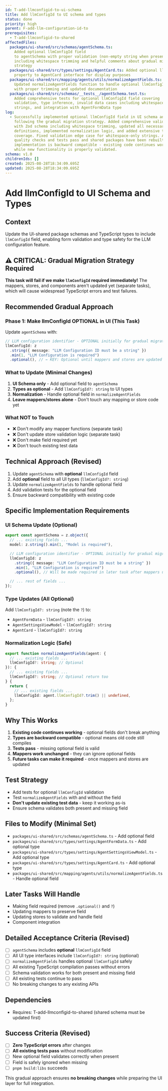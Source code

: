 ```yaml
---
id: T-add-llmconfigid-to-ui-schema
title: Add llmConfigId to UI schema and types
status: done
priority: high
parent: F-add-llm-configuration-id-to
prerequisites:
  - T-add-llmconfigid-to-shared
affectedFiles:
  packages/ui-shared/src/schemas/agentSchema.ts:
    Added optional llmConfigId field
    to agentSchema with proper validation (non-empty string when present)
    including whitespace trimming and helpful comments about gradual migration
    strategy
  packages/ui-shared/src/types/settings/AgentCard.ts: Added optional llmConfigId
    property to AgentCard interface for display purposes
  packages/ui-shared/src/mapping/agents/utils/normalizeAgentFields.ts:
    Updated normalizeAgentFields function to handle optional llmConfigId field
    with proper trimming and updated documentation
  packages/ui-shared/src/schemas/__tests__/agentSchema.test.ts:
    Added comprehensive tests for optional llmConfigId field covering
    validation, type inference, invalid data cases including whitespace-only
    strings, and integration with AgentFormData type
log:
  - Successfully implemented optional llmConfigId field in UI schema and types
    following the gradual migration strategy. Added comprehensive validation
    with Zod schema including whitespace trimming, updated all necessary type
    definitions, implemented normalization logic, and added extensive test
    coverage. Fixed validation edge case for whitespace-only strings. All
    quality checks and tests pass and shared packages have been rebuilt. The
    implementation is backward compatible - existing code continues working
    while new functionality is properly validated.
schema: v1.0
childrenIds: []
created: 2025-08-28T18:34:09.695Z
updated: 2025-08-28T18:34:09.695Z
---
```


# Add llmConfigId to UI Schema and Types

## Context

Update the UI-shared package schemas and TypeScript types to include `llmConfigId` field, enabling form validation and type safety for the LLM configuration feature.

## ⚠️ CRITICAL: Gradual Migration Strategy Required

**This task will fail if we make `llmConfigId` required immediately!** The mappers, stores, and components aren't updated yet (separate tasks), which will cause widespread TypeScript errors and test failures.

## Recommended Gradual Approach

### Phase 1: Make llmConfigId OPTIONAL in UI (This Task)

Update `agentSchema` with:

```typescript
// LLM configuration identifier - OPTIONAL initially for gradual migration
llmConfigId: z
  .string({ message: "LLM Configuration ID must be a string" })
  .min(1, "LLM Configuration is required")
  .optional(), // ← KEY: Optional until mappers and stores are updated
```

### What to Update (Minimal Changes)

1. **UI Schema only** - Add optional field to `agentSchema`
2. **Types as optional** - Add `llmConfigId?: string` to UI types
3. **Normalization** - Handle optional field in `normalizeAgentFields`
4. **Leave mappers/stores alone** - Don't touch any mapping or store code yet

### What NOT to Touch

- ❌ Don't modify any mapper functions (separate task)
- ❌ Don't update store validation logic (separate task)
- ❌ Don't make field required yet
- ❌ Don't touch existing test data

## Technical Approach (Revised)

1. Update `agentSchema` with **optional** `llmConfigId` field
2. Add **optional** field to all UI types (`llmConfigId?: string`)
3. Update `normalizeAgentFields` to handle optional field
4. Add validation tests for the optional field
5. Ensure backward compatibility with existing code

## Specific Implementation Requirements

### UI Schema Update (Optional)

```typescript
export const agentSchema = z.object({
  // ... existing fields ...
  model: z.string().min(1, "Model is required"),

  // LLM configuration identifier - OPTIONAL initially for gradual migration
  llmConfigId: z
    .string({ message: "LLM Configuration ID must be a string" })
    .min(1, "LLM Configuration is required")
    .optional(), // Will be made required in later task after mappers updated

  // ... rest of fields ...
});
```

### Type Updates (All Optional)

Add `llmConfigId?: string` (note the `?`) to:

- `AgentFormData` - `llmConfigId?: string`
- `AgentSettingsViewModel` - `llmConfigId?: string`
- `AgentCard` - `llmConfigId?: string`

### Normalization Logic (Safe)

```typescript
export function normalizeAgentFields(agent: {
  // ... existing fields ...
  llmConfigId?: string; // Optional
}): {
  // ... existing fields ...
  llmConfigId?: string; // Optional return too
} {
  return {
    // ... existing fields ...
    llmConfigId: agent.llmConfigId?.trim() || undefined,
  };
}
```

## Why This Works

1. **Existing code continues working** - optional fields don't break anything
2. **Types are backward compatible** - optional means old code still compiles
3. **Tests pass** - missing optional field is valid
4. **Mappers work unchanged** - they can ignore optional fields
5. **Future tasks can make it required** - once mappers and stores are updated

## Test Strategy

- Add tests for optional `llmConfigId` validation
- Test `normalizeAgentFields` with and without the field
- **Don't update existing test data** - keep it working as-is
- Ensure schema validates both present and missing field

## Files to Modify (Minimal Set)

- `packages/ui-shared/src/schemas/agentSchema.ts` - Add optional field
- `packages/ui-shared/src/types/settings/AgentFormData.ts` - Add optional type
- `packages/ui-shared/src/types/settings/AgentSettingsViewModel.ts` - Add optional type
- `packages/ui-shared/src/types/settings/AgentCard.ts` - Add optional type
- `packages/ui-shared/src/mapping/agents/utils/normalizeAgentFields.ts` - Handle optional field

## Later Tasks Will Handle

- Making field required (remove `.optional()` and `?`)
- Updating mappers to preserve field
- Updating stores to validate and handle field
- Component integration

## Detailed Acceptance Criteria (Revised)

- [ ] `agentSchema` includes **optional** `llmConfigId` field
- [ ] All UI type interfaces include `llmConfigId?: string` (optional)
- [ ] `normalizeAgentFields` handles optional `llmConfigId` safely
- [ ] All existing TypeScript compilation passes without errors
- [ ] Schema validation works for both present and missing field
- [ ] All existing tests continue to pass
- [ ] No breaking changes to any existing APIs

## Dependencies

- Requires: T-add-llmconfigid-to-shared (shared schema must be updated first)

## Success Criteria (Revised)

- [ ] **Zero TypeScript errors** after changes
- [ ] **All existing tests pass** without modification
- [ ] New optional field validates correctly when present
- [ ] Field is safely ignored when missing
- [ ] `pnpm build:libs` succeeds

This gradual approach ensures **no breaking changes** while preparing the UI layer for full integration.
